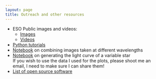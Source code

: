 ```yaml
---
layout: page
title: Outreach and other resources
---
```


- ESO Public images and videos:  
    - [Images](https://www.eso.org/public/images/)  
    - [Videos](https://www.eso.org/public/videos/)  
- [Python tutorials](https://wiki.python.org/moin/BeginnersGuide/NonProgrammers)
- [Notebook](https://github.com/G-Francio/G-Francio.github.io/blob/gh-pages/assets/nb/Astropy%20intro.ipynb) on combining images taken at different wavelengths
- [Notebook](https://github.com/G-Francio/G-Francio.github.io/blob/gh-pages/assets/nb/SzLyn.ipynb) on generating the light curve of a variable star  
    If you wish to use the data I used for the plots, please shoot me an email, I need to make sure I can share them!
- [List of open source software](https://github.com/auctors/free-lunch)